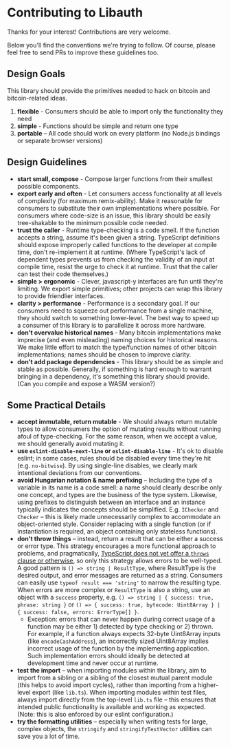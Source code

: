 # Contributing to Libauth

Thanks for your interest! Contributions are very welcome.

Below you'll find the conventions we're trying to follow. Of course, please feel free to send PRs to improve these guidelines too.

## Design Goals

This library should provide the primitives needed to hack on bitcoin and bitcoin-related ideas.

1.  **flexible** - Consumers should be able to import only the functionality they need
2.  **simple** - Functions should be simple and return one type
3.  **portable** – All code should work on every platform (no Node.js bindings or separate browser versions)

## Design Guidelines

- **start small, compose** - Compose larger functions from their smallest possible components.
- **export early and often** - Let consumers access functionality at all levels of complexity (for maximum remix-ability). Make it reasonable for consumers to substitute their own implementations where possible. For consumers where code-size is an issue, this library should be easily tree-shakable to the minimum possible code needed.
- **trust the caller** - Runtime type-checking is a code smell. If the function accepts a string, assume it's been given a string. TypeScript definitions should expose improperly called functions to the developer at compile time, don't re-implement it at runtime. (Where TypeScript's lack of dependent types prevents us from checking the validity of an input at compile time, resist the urge to check it at runtime. Trust that the caller can test their code themselves.)
- **simple > ergonomic** - Clever, javascript-y interfaces are fun until they're limiting. We export simple primitives; other projects can wrap this library to provide friendlier interfaces.
- **clarity > performance** - Performance is a secondary goal. If our consumers need to squeeze out performance from a single machine, they should switch to something lower-level. The best way to speed up a consumer of this library is to parallelize it across more hardware.
- **don't overvalue historical names** - Many bitcoin implementations make imprecise (and even misleading) naming choices for historical reasons. We make little effort to match the type/function names of other bitcoin implementations; names should be chosen to improve clarity.
- **don't add package dependencies** - This library should be as simple and stable as possible. Generally, if something is hard enough to warrant bringing in a dependency, it's something this library should provide. (Can you compile and expose a WASM version?)

## Some Practical Details

- **accept immutable, return mutable** - We should always return mutable types to allow consumers the option of mutating results without running afoul of type-checking. For the same reason, when we accept a value, we should generally avoid mutating it.
- **use `eslint-disable-next-line` or `eslint-disable-line`** - It's ok to disable eslint; in some cases, rules should be disabled every time they're hit (e.g. `no-bitwise`). By using single-line disables, we clearly mark intentional deviations from our conventions.
- **avoid Hungarian notation & name prefixing** – Including the type of a variable in its name is a code smell: a name should clearly describe only one concept, and types are the business of the type system. Likewise, using prefixes to distinguish between an interface and an instance typically indicates the concepts should be simplified. E.g. `IChecker` and `Checker` – this is likely made unnecessarily complex to accommodate an object-oriented style. Consider replacing with a single function (or if instantiation is required, an object containing only stateless functions).
- **don't throw things** – instead, return a result that can be either a success or error type. This strategy encourages a more functional approach to problems, and pragmatically, [TypeScript does not yet offer a `throws` clause or otherwise](https://github.com/microsoft/TypeScript/issues/13219), so only this strategy allows errors to be well-typed. A good pattern is `() => string | ResultType`, where ResultType is the desired output, and error messages are returned as a string. Consumers can easily use `typeof result === 'string'` to narrow the resulting type. When errors are more complex or `ResultType` is also a string, use an object with a `success` property, e.g. `() => string | { success: true, phrase: string }` or `() => { success: true, bytecode: Uint8Array } | { success: false, errors: ErrorType[] }`.
  - Exception: errors that can never happen during correct usage of a function may be either 1) detected by type checking or 2) thrown. For example, if a function always expects 32-byte Uint8Array inputs (like `encodeCashAddress`), an incorrectly sized Uint8Array implies incorrect usage of the function by the implementing application. Such implementation errors should ideally be detected at development time and never occur at runtime.
- **test the import** – when importing modules within the library, aim to import from a sibling or a sibling of the closest mutual parent module (this helps to avoid import cycles), rather than importing from a higher-level export (like `lib.ts`). When importing modules within test files, always import directly from the top-level `lib.ts` file – this ensures that intended public functionality is available and working as expected. (Note: this is also enforced by our eslint configuration.)
- **try the formatting utilities** – especially when writing tests for large, complex objects, the `stringify` and `stringifyTestVector` utilities can save you a lot of time.
